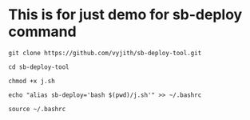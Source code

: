 # This is for just demo for sb-deploy command

```
git clone https://github.com/vyjith/sb-deploy-tool.git

```
```
cd sb-deploy-tool
```
```
chmod +x j.sh
```
```
echo "alias sb-deploy='bash $(pwd)/j.sh'" >> ~/.bashrc
```
```
source ~/.bashrc
```

